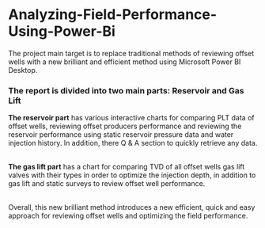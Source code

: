# Analyzing-Field-Performance-Using-Power-Bi
The project main target is to replace traditional methods of reviewing offset wells with a new brilliant and efficient method using Microsoft Power BI Desktop. 
### The report is divided into two main parts: Reservoir and Gas Lift 
**The reservoir part** has various interactive charts for comparing PLT data of offset wells, reviewing offset producers performance and reviewing the reservoir performance using static reservoir pressure data and water injection history. In addition, there Q & A section to quickly retrieve any data.

<br>**The gas lift part** has a chart for comparing TVD of all offset wells gas lift valves with their types in order to optimize the injection depth, in addition to gas lift and static surveys to review offset well performance.

<br>Overall, this new brilliant method introduces a new efficient, quick and easy approach for reviewing offset wells and optimizing the field performance.
